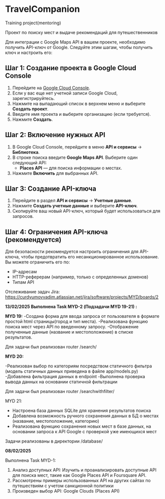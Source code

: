 # TravelCompanion
Training project(mentoring)

Проект по поиску мест и выдаче рекомендаций для путешественников

Для интеграции с Google Maps API в вашем проекте, необходимо получить API-ключ от Google. Следуйте этим шагам, чтобы получить ключ и настроить его:

## Шаг 1: Создание проекта в Google Cloud Console

1. Перейдите на [Google Cloud Console](https://console.cloud.google.com/).
2. Если у вас еще нет учетной записи Google Cloud, зарегистрируйтесь.
3. Нажмите на выпадающий список в верхнем меню и выберите **Создать проект**.
4. Введите имя проекта и выберите организацию (если требуется).
5. Нажмите **Создать**.

## Шаг 2: Включение нужных API

1. В Google Cloud Console, перейдите в меню **API и сервисы** -> **Библиотека**.
2. В строке поиска введите **Google Maps API**. Выберите один следующий API:
   - **Places API** — для поиска информации о местах.
3. Нажмите **Включить** для выбранных API.

## Шаг 3: Создание API-ключа

1. Перейдите в раздел **API и сервисы** -> **Учетные данные**.
2. Нажмите **Создать учетные данные** и выберите **API-ключ**.
3. Скопируйте ваш новый API-ключ, который будет использоваться для запросов.

## Шаг 4: Ограничения API-ключа (рекомендуется)

Для безопасности рекомендуется настроить ограничения для API-ключа, чтобы предотвратить его несанкционированное использование. Вы можете ограничить его по:
- IP-адресам
- HTTP-реферерам (например, только с определенных доменов)
- Типам API



Отслеживание задач Jira:
https://curdyumovvadim.atlassian.net/jira/software/projects/MYD/boards/2

**13/02/2025
Выполнена Task MYD-2 (Подзадачи MYD 19-21) :**

**MYD 19:**
-Создана форма для ввода запроса от пользователя в формате простой html страницы(город и тип места).
-Реализована функцию поиска мест через API по введенному запросу.
-Отображение полученные данные (название и местоположение) в списке результатов.

Для задачи был реализован router /search/

**MYD 20:**

-Реализован выбор по категориям посредством статичного фильтра 
(модель статичных данных приведена в файле app/models.py)
-Добавлена фильтрация данных в endpoint
-Выполнена проверка вывода данных на основании статичной фильтрации

Для задачи был реализован router /searchwithfilter/


MYD 21:
- Настроена база данных SQLite для хранения результатов поиска 
- Добавлена возможность ручного сохранения данных в БД о местах (название, 
местоположение, категорию)
- Реализована функцию сохранения новых мест в базе данных, на основании запроса к API Google
с проверкой уже имеющихся мест

Задачи реализованы в директории /database/


**08/02/2025**

Выполнена Task MYD-1:
1. Анализ доступных API: Изучить и проанализировать доступные API для поиска мест, 
такие как Google Places API и Foursquare API.
2. Рассмотрены примеры использованных API на других сайтах по путешествиям с учетом санкционной политики
3. Произведен выбор API: Google Clouds (Places API)




